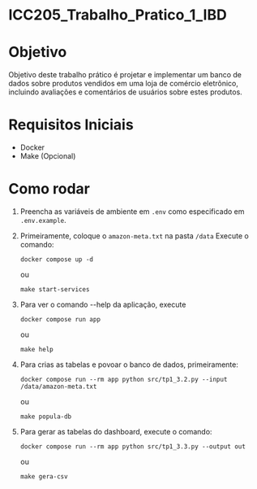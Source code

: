 # ICC205_Trabalho_Pratico_1_IBD

# Objetivo
Objetivo deste trabalho prático é projetar e implementar um banco de dados sobre produtos vendidos em uma loja de comércio eletrônico, incluindo avaliações e comentários de usuários sobre estes produtos. 

# Requisitos Iniciais
- Docker
- Make (Opcional)

# Como rodar
1. Preencha as variáveis de ambiente em `.env` como especificado em `.env.example`.
2. Primeiramente, coloque o `amazon-meta.txt` na pasta `/data` Execute o comando:
   ```
   docker compose up -d
   ```
   ou
   ```
   make start-services
   ```

3. Para ver o comando --help da aplicação, execute
   ```
   docker compose run app
    ```
   ou
   ```
   make help
   ```

4. Para crias as tabelas e povoar o banco de dados, primeiramente:
    ```
    docker compose run --rm app python src/tp1_3.2.py --input /data/amazon-meta.txt
   ```
   ou
   ```
   make popula-db 
   ```   

5. Para gerar as tabelas do dashboard, execute o comando:
    ```
   docker compose run --rm app python src/tp1_3.3.py --output out
   ```
   ou
   ```
   make gera-csv
   ```